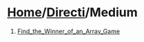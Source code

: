 # [Home](./../..)/[Directi](./..)/Medium
1. [Find_the_Winner_of_an_Array_Game](./Find_the_Winner_of_an_Array_Game.md)
